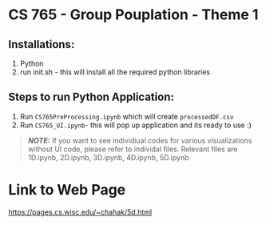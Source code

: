 # CS 765 - Group Pouplation - Theme 1

## Installations:
1. Python
2. run init.sh - this will install all the required python libraries

## Steps to run Python Application:
1. Run `CS765PreProcessing.ipynb` which will create `processedDF.csv`
2. Run `CS765_UI.ipynb`- this will pop up application and its ready to use :)

> **_NOTE:_**  If you want to see individiual codes for various visualizations without UI code, please refer to individal files. Relevant files are 1D.ipynb, 2D.ipynb, 3D.ipynb, 4D.ipynb, 5D.ipynb

# Link to Web Page
https://pages.cs.wisc.edu/~chahak/5d.html
